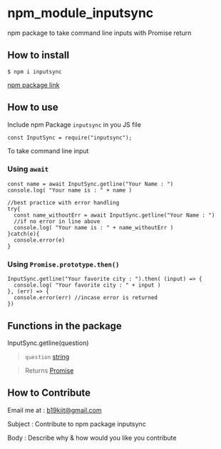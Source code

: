 # npm_module_inputsync
npm package to take command line inputs with Promise return

## How to install
```
$ npm i inputsync
```
[npm package link](https://www.npmjs.com/package/inputsync)

## How to use
Include npm Package `inputsync` in you JS file
```
const InputSync = require("inputsync");
```
To take command line input

### Using `await`
```
const name = await InputSync.getline("Your Name : ")
console.log( "Your name is : " + name )

//best practice with error handling
try{
  const name_withoutErr = await InputSync.getline("Your Name : ")
  //if no error in line above
  console.log( "Your name is : " + name_withoutErr )
}catch(e){
  console.error(e)
}
```
### Using `Promise.prototype.then()`
```
InputSync.getline("Your favorite city : ").then( (input) => {
  console.log( "Your favorite city : " + input )
}, (err) => {
  console.error(err) //incase error is returned
})
```

## Functions in the package

InputSync.getline(question)

> `question` [string](https://developer.mozilla.org/en-US/docs/Web/JavaScript/Data_structures#String_type)

> Returns [Promise](https://developer.mozilla.org/en-US/docs/Web/JavaScript/Reference/Global_Objects/Promise)

## How to Contribute

Email me at : <b19kiit@gmail.com>

  Subject : Contribute to npm package inputsync

  Body : Describe why & how would you like you contribute
